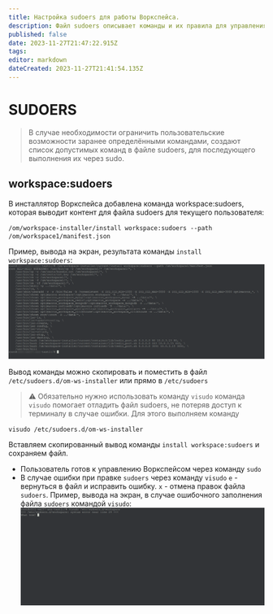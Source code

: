 ```yaml
---
title: Настройка sudoers для работы Воркспейса.
description: Файл sudoers описывает команды и их правила для управления Воркспейсом через sudo
published: false
date: 2023-11-27T21:47:22.915Z
tags: 
editor: markdown
dateCreated: 2023-11-27T21:41:54.135Z
---
```


# SUDOERS
> В случае необходимости ограничить пользовательские возможности заранее определёнными командами, создают список допустимых команд в файле sudoers, для последующего выполнения их через sudo.

## workspace:sudoers
В инсталлятор Воркспейса добавлена команда workspace:sudoers, которая 
 выводит контент для файла sudoers для текущего пользователя:
```
/om/workspace-installer/install workspace:sudoers --path /om/workspace1/manifest.json
```
Пример, вывода на экран, результата команды `install workspace:sudoers`:
![workspace_sudoers_stdout.png](/workspace_sudoers_stdout.png)

Вывод команды можно скопировать и поместить в файл `/etc/sudoers.d/om-ws-installer`
или прямо в `/etc/sudoers`
> :warning: Обязательно нужно использовать команду `visudo`
> команда `visudo` помогает отладить файл sudoers,
не потеряв доступ к терминалу в случае ошибки.
Для этого выполняем команду
```
visudo /etc/sudoers.d/om-ws-installer
```
Вставляем скопированный вывод команды `install workspace:sudoers`
и сохраняем файл.
- Пользователь готов к управлению Воркспейсом через команду `sudo`
- В случае ошибки при правке `sudoers` через команду `visudo`
`e` - вернуться в файл и исправить ошибку.
`x` - отмена правок файла `sudoers`.
Пример, вывода на экран, в случае ошибочного заполнения файла `sudoers` командой `visudo`:
![visudo_error_example_stdout.png](/visudo_error_example_stdout.png)
